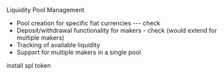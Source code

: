 Liquidity Pool Management
- Pool creation for specific fiat currencies  --- check
- Deposit/withdrawal functionality for makers  - check (would extend for multiple makers)
- Tracking of available liquidity
- Support for multiple makers in a single pool



install spl token

